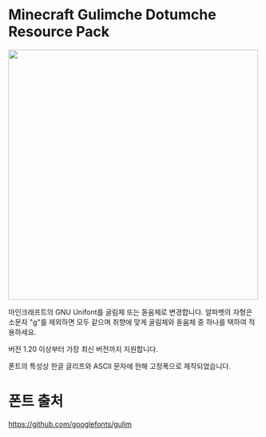 # Minecraft Gulimche Dotumche Resource Pack

<img src="https://github.com/BinRecycle/MCJE-Gulimche-Dotumche-Resource-Pack/blob/main/Preview/preview2.png" width="500" height="500"/>

마인크래프트의 GNU Unifont를 굴림체 또는 돋움체로 변경합니다.
알파벳의 자형은 소문자 "g"를 제외하면 모두 같으며 취향에 맞게 굴림체와 돋움체 중 하나를 택하여 적용하세요.

버전 1.20 이상부터 가장 최신 버전까지 지원합니다.

폰트의 특성상 한글 글리프와 ASCII 문자에 한해 고정폭으로 제작되었습니다.

# 폰트 출처
https://github.com/googlefonts/gulim
